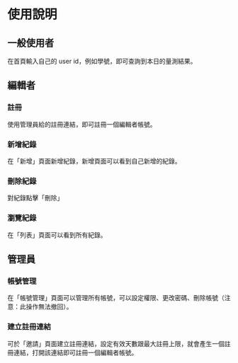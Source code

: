 # 使用說明

## 一般使用者
在首頁輸入自己的 user id，例如學號，即可查詢到本日的量測結果。

## 編輯者

### 註冊
使用管理員給的註冊連結，即可註冊一個編輯者帳號。

### 新增紀錄
在「新增」頁面新增紀錄，新增頁面可以看到自己新增的紀錄。

### 刪除紀錄
對紀錄點擊「刪除」

### 瀏覽紀錄
在「列表」頁面可以看到所有紀錄。

## 管理員

### 帳號管理
在「帳號管理」頁面可以管理所有帳號，可以設定權限、更改密碼、刪除帳號（注意：此操作無法撤回）。

### 建立註冊連結
可於「邀請」頁面建立註冊連結，設定有效天數跟最大註冊上限，就會產生一個註冊連結，打開該連結即可註冊一個編輯者帳號。
